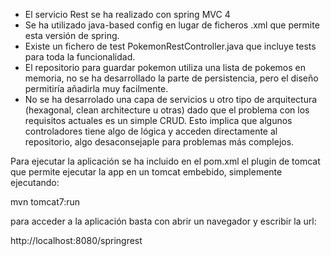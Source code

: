 * El servicio Rest se ha realizado con spring MVC 4
* Se ha utilizado java-based config en lugar de ficheros .xml que permite esta versión de spring.
* Existe un fichero de test PokemonRestController.java que incluye tests para toda la funcionalidad.
* El repositorio para guardar pokemon utiliza una lista de pokemos en memoria, no se ha desarrollado la parte
de persistencia, pero el diseño permitiría añadirla muy facilmente.
* No se ha desarrolado una capa de servicios u otro tipo de arquitectura (hexagonal, clean architecture u otras) dado
que el problema con los requisitos actuales es un simple CRUD. Esto implica que algunos controladores tiene algo de lógica
y acceden directamente al repositorio, algo desaconsejaple para problemas más complejos.

Para ejecutar la aplicación se ha incluido en el pom.xml el plugin de tomcat que permite ejecutar la app en un tomcat
embebido, simplemente ejecutando:

mvn tomcat7:run

para acceder a la aplicación basta con abrir un navegador y escribir la url:

http://localhost:8080/springrest